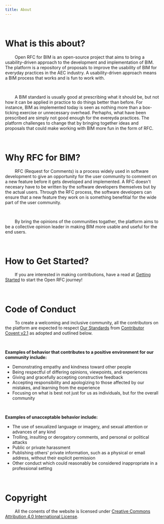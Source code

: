 ```yaml
---
title: About
---
```


&nbsp;

# What is this about?

&nbsp; &nbsp; &nbsp; &nbsp; Open RFC for BIM is an open-source project that aims
to bring a usability-driven approach to the development and implementation of
BIM. The platform is a repository of proposals to improve the usability of BIM
for everyday practices in the AEC industry. A usability-driven approach means a
BIM process that works and is fun to work with.

&nbsp;

&nbsp; &nbsp; &nbsp; &nbsp; A BIM standard is usually good at prescribing what
it should be, but not how it can be applied in practice to do things better than
before. For instance, BIM as implemented today is seen as nothing more than a
box-ticking exercise or unnecessary overhead. Perhaphs, what have been
prescribed are simply not good enough for the evereyda practices. The platform
challenges to change that by bringing together ideas and proposals that could
make working with BIM more fun in the form of RFC.

&nbsp;

# Why RFC for BIM?

&nbsp; &nbsp; &nbsp; &nbsp; RFC (Request for Comments) is a process widely used
in software development to give an opportunity for the user community to comment
on a new feature before it gets developed and implemented. A RFC doesn't
necesary have to be written by the software developers themselves but by the
actual users. Through the RFC process, the software developers can ensure that a
new feature they work on is something benefitial for the wide part of the user
community.

&nbsp;

&nbsp; &nbsp; &nbsp; &nbsp; By bring the opinions of the communities togather,
the platform aims to be a collective opinion leader in making BIM more usable
and useful for the end users.

&nbsp;

# How to Get Started?

&nbsp; &nbsp; &nbsp; &nbsp; If you are interested in making contributions, have
a read at [Getting Started](/getting-started) to start the Open RFC journey!

&nbsp;

# Code of Conduct

&nbsp; &nbsp; &nbsp; &nbsp; To create a welcoming and inclusive community, all
the contributors on the platform are expected to respect
[Our Standards](https://www.contributor-covenant.org/version/2/1/code_of_conduct/#our-standards)
from
[Contributor Covent v2.1](https://www.contributor-covenant.org/version/2/1/code_of_conduct/)
as adopted and outlined below.

&nbsp;

**Examples of behavior that contributes to a positive environment for our
community include:**

- Demonstrating empathy and kindness toward other people
- Being respectful of differing opinions, viewpoints, and experiences
- Giving and gracefully accepting constructive feedback
- Accepting responsibility and apologizing to those affected by our mistakes,
  and learning from the experience
- Focusing on what is best not just for us as individuals, but for the overall
  community

&nbsp;

**Examples of unacceptable behavior include:**

- The use of sexualized language or imagery, and sexual attention or advances of
  any kind
- Trolling, insulting or derogatory comments, and personal or political attacks
- Public or private harassment
- Publishing others' private information, such as a physical or email address,
  without their explicit permission
- Other conduct which could reasonably be considered inappropriate in a
  professional setting

&nbsp; &nbsp; &nbsp; &nbsp;

# Copyright

&nbsp; &nbsp; &nbsp; &nbsp; All the conents of the website is licensed under
[Creative Commons Attribution
4.0 International License](https://creativecommons.org/licenses/by/4.0/).
